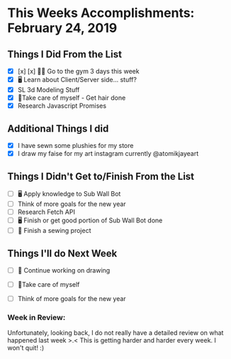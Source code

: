 # This Weeks Accomplishments: February 24, 2019

## Things I Did From the List
- [x] [x] [x] 💪🏾 Go to the gym 3 days this week
- [x] 🖥 Learn about Client/Server side... stuff?
- [x] SL 3d Modeling Stuff
- [x] 💓Take care of myself - Get hair done
- [x] Research Javascript Promises

## Additional Things I did
- [x] I have sewn some plushies for my store
- [x] I draw my faise for my art instagram currently @atomikjayeart

## Things I Didn't Get to/Finish From the List
- [ ] 🖥 Apply knowledge to Sub Wall Bot
- [ ] Think of more goals for the new year
- [ ] Research Fetch API
- [ ] 🖥 Finish or get good portion of Sub Wall Bot done
- [ ] 👗 Finish a sewing project

## Things I'll do Next Week
- [ ] 🎨 Continue working on drawing
- [ ] 💓Take care of myself
- [ ] Think of more goals for the new year


### Week in Review:
Unfortunately, looking back, I do not really have a detailed review on what happened last week >.< This is getting harder and harder every week. I won't quit! :)
